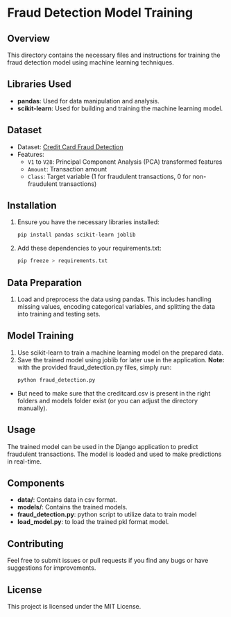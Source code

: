 # Fraud Detection Model Training

## Overview
This directory contains the necessary files and instructions for training the fraud detection model using machine learning techniques.

## Libraries Used
- **pandas**: Used for data manipulation and analysis.
- **scikit-learn**: Used for building and training the machine learning model.

## Dataset
- Dataset: [Credit Card Fraud Detection](https://www.kaggle.com/datasets/mlg-ulb/creditcardfraud)
- Features:
  - `V1` to `V28`: Principal Component Analysis (PCA) transformed features
  - `Amount`: Transaction amount
  - `Class`: Target variable (1 for fraudulent transactions, 0 for non-fraudulent transactions)

## Installation
1. Ensure you have the necessary libraries installed:
   ```bash
   pip install pandas scikit-learn joblib
    ```

2. Add these dependencies to your requirements.txt:
    ```bash
    pip freeze > requirements.txt
    ```

## Data Preparation
1. Load and preprocess the data using pandas. This includes handling missing values, encoding categorical variables, and splitting the data into training and testing sets.

## Model Training
1. Use scikit-learn to train a machine learning model on the prepared data.
2. Save the trained model using joblib for later use in the application.
**Note:** with the provided fraud_detection.py files, simply run:
    ```bash
    python fraud_detection.py
    ```
- But need to make sure that the creditcard.csv is present in the right folders and models folder exist (or you can adjust the directory manually).

## Usage
The trained model can be used in the Django application to predict fraudulent transactions. The model is loaded and used to make predictions in real-time.

## Components
- **data/**: Contains data in csv format.
- **models/**: Contains the trained models.
- **fraud_detection.py**: python script to utilize data to train model
- **load_model.py**: to load the trained pkl format model.

## Contributing
Feel free to submit issues or pull requests if you find any bugs or have suggestions for improvements.

## License
This project is licensed under the MIT License.